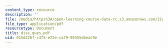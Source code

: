```yaml
---
content_type: resource
description: ''
file: /media/https%3A/open-learning-course-data-rc.s3.amazonaws.com/21w-731-1-writing-and-experience-exploring-self-in-society-spring-2004/015d226fc3f5e72eca7999355dbeac9e_disc_ques.pdf
file_type: application/pdf
resourcetype: Document
title: disc_ques.pdf
uid: 015d226f-c3f5-e72e-ca79-99355dbeac9e
---
```


